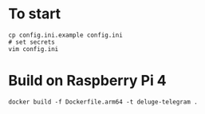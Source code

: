 # To start 
```
cp config.ini.example config.ini
# set secrets
vim config.ini
```
# Build on Raspberry Pi 4
`docker build -f Dockerfile.arm64 -t deluge-telegram .`